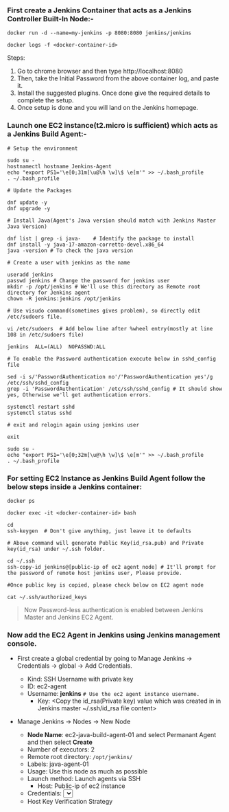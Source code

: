 ### First create a Jenkins Container that acts as a __Jenkins Controller__ Built-In Node:-

`docker run -d --name=my-jenkins -p 8080:8080 jenkins/jenkins`

`docker logs -f <docker-container-id>`

Steps:

1. Go to chrome browser and then type http://localhost:8080
2. Then, take the Initial Password from the above container log, and paste it. 
3. Install the suggested plugins. Once done give the required details to complete the setup.
4. Once setup is done and you will land on the Jenkins homepage. 

### Launch one EC2 instance(**t2.micro** is sufficient) which acts as a __Jenkins Build Agent__:-

```shell
# Setup the environment

sudo su -
hostnamectl hostname Jenkins-Agent
echo "export PS1='\e[0;31m[\u@\h \w]\$ \e[m'" >> ~/.bash_profile
. ~/.bash_profile

# Update the Packages

dnf update -y
dnf upgrade -y

# Install Java(Agent's Java version should match with Jenkins Master Java Version)

dnf list | grep -i java-    # Identify the package to install
dnf install -y java-17-amazon-corretto-devel.x86_64
java -version # To check the java version

# Create a user with jenkins as the name

useradd jenkins
passwd jenkins # Change the password for jenkins user
mkdir -p /opt/jenkins # We'll use this directory as Remote root directory for Jenkins agent
chown -R jenkins:jenkins /opt/jenkins

# Use visudo command(sometimes gives problem), so directly edit /etc/sudoers file.

vi /etc/sudoers  # Add below line after %wheel entry(mostly at line 108 in /etc/sudoers file)

jenkins  ALL=(ALL)  NOPASSWD:ALL

# To enable the Password authentication execute below in sshd_config file

sed -i s/'PasswordAuthentication no'/'PasswordAuthentication yes'/g /etc/ssh/sshd_config
grep -i 'PasswordAuthentication' /etc/ssh/sshd_config # It should show yes, Otherwise we'll get authentication errors.

systemctl restart sshd
systemctl status sshd

# exit and relogin again using jenkins user

exit

sudo su -
echo "export PS1='\e[0;32m[\u@\h \w]\$ \e[m'" >> ~/.bash_profile
. ~/.bash_profile
```

### For setting EC2 Instance as Jenkins Build Agent follow the below steps inside a Jenkins container:

`docker ps`

`docker exec -it <docker-container-id> bash`

```shell
cd
ssh-keygen  # Don't give anything, just leave it to defaults

# Above command will generate Public Key(id_rsa.pub) and Private key(id_rsa) under ~/.ssh folder.

cd ~/.ssh
ssh-copy-id jenkins@[public-ip of ec2 agent node] # It'll prompt for the password of remote host jenkins user, Please provide.

#Once public key is copied, please check below on EC2 agent node

cat ~/.ssh/authorized_keys
```
> Now Password-less authentication is enabled between Jenkins Master and Jenkins EC2 Agent.

### Now add the EC2 Agent in Jenkins using Jenkins management console.

* First create a global credential by going to Manage Jenkins -> Credentials -> global -> Add Credentials.
    - Kind: SSH Username with private key
    - ID: ec2-agent
    - Username: **jenkins** `# Use the ec2 agent instance username.`
        - Key: <Copy the id_rsa(Private key) value which was created in in Jenkins master ~/.ssh/id_rsa file content>

* Manage Jenkins -> Nodes -> New Node

    - **Node Name**: ec2-java-build-agent-01 and select Permanant Agent and then select **Create**
    - Number of executors: 2
    - Remote root directory: `/opt/jenkins/`
    - Labels: java-agent-01
    - Usage: Use this node as much as possible
    - Launch method: Launch agents via SSH
        - Host: Public-ip of ec2 instance
    - Credentials: <select which you created>
    - Host Key Verification Strategy

